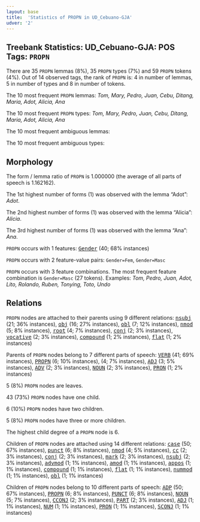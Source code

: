 ```yaml
---
layout: base
title:  'Statistics of PROPN in UD_Cebuano-GJA'
udver: '2'
---
```


## Treebank Statistics: UD_Cebuano-GJA: POS Tags: `PROPN`

There are 35 `PROPN` lemmas (8%), 35 `PROPN` types (7%) and 59 `PROPN` tokens (4%).
Out of 14 observed tags, the rank of `PROPN` is: 4 in number of lemmas, 5 in number of types and 8 in number of tokens.

The 10 most frequent `PROPN` lemmas: <em>Tom, Mary, Pedro, Juan, Cebu, Ditang, Maria, Adot, Alicia, Ana</em>

The 10 most frequent `PROPN` types:  <em>Tom, Mary, Pedro, Juan, Cebu, Ditang, Maria, Adot, Alicia, Ana</em>

The 10 most frequent ambiguous lemmas: 

The 10 most frequent ambiguous types:  



## Morphology

The form / lemma ratio of `PROPN` is 1.000000 (the average of all parts of speech is 1.162162).

The 1st highest number of forms (1) was observed with the lemma “Adot”: <em>Adot</em>.

The 2nd highest number of forms (1) was observed with the lemma “Alicia”: <em>Alicia</em>.

The 3rd highest number of forms (1) was observed with the lemma “Ana”: <em>Ana</em>.

`PROPN` occurs with 1 features: <tt><a href="ceb_gja-feat-Gender.html">Gender</a></tt> (40; 68% instances)

`PROPN` occurs with 2 feature-value pairs: `Gender=Fem`, `Gender=Masc`

`PROPN` occurs with 3 feature combinations.
The most frequent feature combination is `Gender=Masc` (27 tokens).
Examples: <em>Tom, Pedro, Juan, Adot, Lito, Rolando, Ruben, Tonying, Toto, Undo</em>


## Relations

`PROPN` nodes are attached to their parents using 9 different relations: <tt><a href="ceb_gja-dep-nsubj.html">nsubj</a></tt> (21; 36% instances), <tt><a href="ceb_gja-dep-obj.html">obj</a></tt> (16; 27% instances), <tt><a href="ceb_gja-dep-obl.html">obl</a></tt> (7; 12% instances), <tt><a href="ceb_gja-dep-nmod.html">nmod</a></tt> (5; 8% instances), <tt><a href="ceb_gja-dep-root.html">root</a></tt> (4; 7% instances), <tt><a href="ceb_gja-dep-conj.html">conj</a></tt> (2; 3% instances), <tt><a href="ceb_gja-dep-vocative.html">vocative</a></tt> (2; 3% instances), <tt><a href="ceb_gja-dep-compound.html">compound</a></tt> (1; 2% instances), <tt><a href="ceb_gja-dep-flat.html">flat</a></tt> (1; 2% instances)

Parents of `PROPN` nodes belong to 7 different parts of speech: <tt><a href="ceb_gja-pos-VERB.html">VERB</a></tt> (41; 69% instances), <tt><a href="ceb_gja-pos-PROPN.html">PROPN</a></tt> (6; 10% instances),  (4; 7% instances), <tt><a href="ceb_gja-pos-ADJ.html">ADJ</a></tt> (3; 5% instances), <tt><a href="ceb_gja-pos-ADV.html">ADV</a></tt> (2; 3% instances), <tt><a href="ceb_gja-pos-NOUN.html">NOUN</a></tt> (2; 3% instances), <tt><a href="ceb_gja-pos-PRON.html">PRON</a></tt> (1; 2% instances)

5 (8%) `PROPN` nodes are leaves.

43 (73%) `PROPN` nodes have one child.

6 (10%) `PROPN` nodes have two children.

5 (8%) `PROPN` nodes have three or more children.

The highest child degree of a `PROPN` node is 6.

Children of `PROPN` nodes are attached using 14 different relations: <tt><a href="ceb_gja-dep-case.html">case</a></tt> (50; 67% instances), <tt><a href="ceb_gja-dep-punct.html">punct</a></tt> (6; 8% instances), <tt><a href="ceb_gja-dep-nmod.html">nmod</a></tt> (4; 5% instances), <tt><a href="ceb_gja-dep-cc.html">cc</a></tt> (2; 3% instances), <tt><a href="ceb_gja-dep-conj.html">conj</a></tt> (2; 3% instances), <tt><a href="ceb_gja-dep-mark.html">mark</a></tt> (2; 3% instances), <tt><a href="ceb_gja-dep-nsubj.html">nsubj</a></tt> (2; 3% instances), <tt><a href="ceb_gja-dep-advmod.html">advmod</a></tt> (1; 1% instances), <tt><a href="ceb_gja-dep-amod.html">amod</a></tt> (1; 1% instances), <tt><a href="ceb_gja-dep-appos.html">appos</a></tt> (1; 1% instances), <tt><a href="ceb_gja-dep-compound.html">compound</a></tt> (1; 1% instances), <tt><a href="ceb_gja-dep-flat.html">flat</a></tt> (1; 1% instances), <tt><a href="ceb_gja-dep-nummod.html">nummod</a></tt> (1; 1% instances), <tt><a href="ceb_gja-dep-obl.html">obl</a></tt> (1; 1% instances)

Children of `PROPN` nodes belong to 10 different parts of speech: <tt><a href="ceb_gja-pos-ADP.html">ADP</a></tt> (50; 67% instances), <tt><a href="ceb_gja-pos-PROPN.html">PROPN</a></tt> (6; 8% instances), <tt><a href="ceb_gja-pos-PUNCT.html">PUNCT</a></tt> (6; 8% instances), <tt><a href="ceb_gja-pos-NOUN.html">NOUN</a></tt> (5; 7% instances), <tt><a href="ceb_gja-pos-CCONJ.html">CCONJ</a></tt> (2; 3% instances), <tt><a href="ceb_gja-pos-PART.html">PART</a></tt> (2; 3% instances), <tt><a href="ceb_gja-pos-ADJ.html">ADJ</a></tt> (1; 1% instances), <tt><a href="ceb_gja-pos-NUM.html">NUM</a></tt> (1; 1% instances), <tt><a href="ceb_gja-pos-PRON.html">PRON</a></tt> (1; 1% instances), <tt><a href="ceb_gja-pos-SCONJ.html">SCONJ</a></tt> (1; 1% instances)

